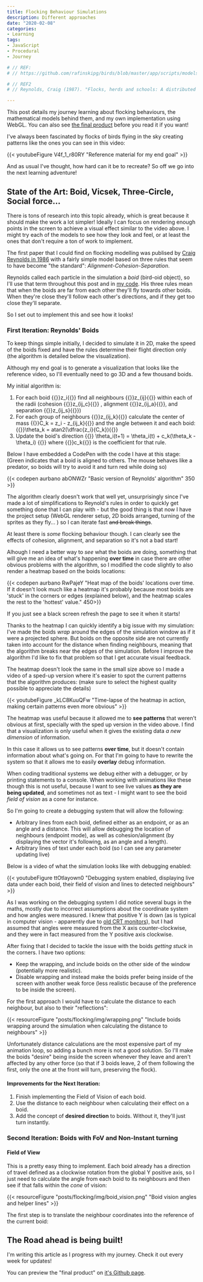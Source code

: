 ```yaml
---
title: Flocking Behaviour Simulations
description: Different approaches
date: "2020-02-08"
categories:
- Learning
tags:
- JavaScript
- Procedural
- Journey

# // REF:
# // https://github.com/rafinskipg/birds/blob/master/app/scripts/models/birdsGenerator.js

# // REF2
# // Reynolds, Craig (1987). "Flocks, herds and schools: A distributed behavioral model.". SIGGRAPH '87: Proceedings of the 14th annual conference on Computer graphics and interactive techniques. Association for Computing Machinery

---
```


This post details my journey learning about flocking behaviours, the mathematical models behind them, and my own implementation using WebGL. You can also see [the final product](https://aurbano.github.io/flocking-simulation/) before you read it if you want!

I've always been fascinated by flocks of birds flying in the sky creating patterns like the ones you can see in this video:

{{< youtubeFigure V4f_1_r80RY "Reference material for my end goal" >}}

And as usual I've thought, how hard can it be to recreate? So off we go into the next learning adventure!

## State of the Art: Boid, Vicsek, Three-Circle, Social force...

There is tons of research into this topic already, which is great because it should make the work a lot simpler! Ideally I can focus on rendering enough points in the screen to achieve a visual effect similar to the video above. I might try each of the models to see how they look and feel, or at least the ones that don't require a ton of work to implement.

The first paper that I could find on flocking modelling was publised by [Craig Reynolds in 1986](http://www.red3d.com/cwr/boids/) with a fairly simple model based on three rules that seem to have become "the standard": *Alignment-Cohesion-Separation*.

Reynolds called each particle in the simulation a *boid* (bird-oid object), so I'll use that term throughout this post and in [my code](https://github.com/aurbano/flock-webgl). His three rules mean that when the boids are far from each other they'll fly towards other boids. When they're close they'll follow each other's directions, and if they get too close they'll separate.

So I set out to implement this and see how it looks!

### First Iteration: Reynolds' Boids

To keep things simple initially, I decided to simulate it in 2D, make the speed of the boids fixed and have the rules determine their flight direction only (the algorithm is detailed below the visualization). 

Although my end goal is to generate a visualization that looks like the reference video, so I'll eventually need to go 3D and a few thousand boids.

My initial algorithm is:

1. For each boid {{<math-inline>}}z_i{{</math-inline>}} find all neighbours {{<math-inline>}}z_{ij}{{</math-inline>}} within each of the radii (cohesion {{<math-inline>}}z_{ij_c}{{</math-inline>}} , alignment {{<math-inline>}}z_{ij_a}{{</math-inline>}}, and separation {{<math-inline>}}z_{ij_s}{{</math-inline>}})
1. For each group of neighbours {{<math-inline>}}z_{ij_k}{{</math-inline>}} calculate the center of mass {{<math-inline>}}C_k = z_i - z_{ij_k}{{</math-inline>}} and the angle between it and each boid: {{<math-inline>}}\theta_k = atan2(\dfrac{z_i}{C_k}){{</math-inline>}}
1. Update the boid's direction {{<math-inline>}} \theta_i(t+1) = \theta_i(t) + c_k(\theta_k - \theta_i) {{</math-inline>}} where {{<math-inline>}}c_k{{</math-inline>}} is the coefficient for that rule.

Below I have embedded a CodePen with the code I have at this stage: (Green indicates that a boid is aligned to others. The mouse behaves like a predator, so boids will try to avoid it and turn red while doing so)

{{< codepen aurbano abONWZr "Basic version of Reynolds' algorithm" 350 >}}

The algorithm clearly doesn't work that well yet, unsurprisingly since I've made a lot of simplifications to Reynold's rules in order to quickly get something done that I can play with - but the good thing is that now I have the project setup (WebGL renderer setup, 2D boids arranged, turning of the sprites as they fly... ) so I can iterate fast <del title="Wait, wrong context!">and break things</del>.

At least there is *some* flocking behaviour though. I can clearly see the effects of cohesion, alignment, and separation so it's not a bad start!

Alhough I need a better way to *see* what the boids are doing, something that will give me an idea of what's happening **over time** in case there are other obvious problems with the algorithm, so I modified the code slightly to also render a heatmap based on the boids locations: 

{{< codepen aurbano RwPajeY "Heat map of the boids' locations over time. If it doesn't look much like a heatmap it's probably because most boids are 'stuck' in the corners or edges (explained below), and the heatmap scales the rest to the 'hottest' value." 450>}}

If you just see a black screen refresh the page to see it when it starts!

Thanks to the heatmap I can quickly identify a big issue with my simulation: I've made the boids *wrap* around the edges of the simulation window as if it were a projected sphere. But boids on the opposite side are not currently taken into account for the distance when finding neighbours, meaning that the algorithm breaks near the edges of the simulation. Before I improve the algorithm I'd like to fix that problem so that I get accurate visual feedback.

The heatmap doesn't look the same in the small size above so I made a video of a sped-up version where it's easier to spot the current patterns that the algorithm produces: (make sure to select the highest quality possible to appreciate the details)

{{< youtubeFigure _kLC8KuuQFw "Time-lapse of the heatmap in action, making certain patterns even more obvious" >}}

The heatmap was useful because it allowed me to **see patterns** that weren't obvious at first, specially with the sped up version in the video above. I find that a visualization is only useful when it gives the existing data *a new dimension* of information.

In this case it allows us to see patterns **over time**, but it doesn't contain information about what's going on. For that I'm going to have to rewrite the system so that it allows me to easily **overlay** debug information.

When coding traditional systems we debug either with a debugger, or by printing statements to a console. When working with animations like these though this is not useful, because I want to see live values **as they are being updated**, and sometimes not as text - I might want to see the boid *field of vision* as a cone for instance.

So I'm going to create a debugging system that will allow the following:

* Arbitrary lines from each boid, defined either as an endpoint, or as an angle and a distance. This will allow debugging the location of neighbours (endpoint mode), as well as cohesion/alignment (by displaying the vector it's following, as an angle and a length).
* Arbitrary lines of text under each boid (so I can see any parameter updating live)

Below is a video of what the simulation looks like with debugging enabled:

{{< youtubeFigure ttOtlayown0 "Debugging system enabled, displaying live data under each boid, their field of vision and lines to detected neighbours" >}}

As I was working on the debugging system I did notice several bugs in the maths, mostly due to incorrect assumptions about the coordinate system and how angles were measured. I knew that positive Y is down (as is typical in computer vision - apparently due to [old CRT monitors](https://gamedev.stackexchange.com/questions/83570/why-is-the-origin-in-computer-graphics-coordinates-at-the-top-left)), but I had assumed that angles were measured from the X axis counter-clockwise, and they were in fact measured from the Y positive axis clockwise.

After fixing that I decided to tackle the issue with the boids *getting stuck* in the corners. I have two options:

* Keep the wrapping, and include boids on the other side of the window (potentially more realistic).
* Disable wrapping and instead make the boids prefer being inside of the screen with another weak force (less realistic because of the preference to be inside the screen).

For the first approach I would have to calculate the distance to each neighbour, but also to their "reflections":

{{< resourceFigure "posts/flocking/img/wrapping.png" "Include boids wrapping around the simulation when calculating the distance to neighbours" >}}

Unfortunately distance calculations are the most expensive part of my animation loop, so adding a bunch more is not a good solution. So I'll make the boids "desire" being inside the screen whenever they leave and aren't affected by any other force (so that if 3 boids leave, 2 of them following the first, only the one at the front will turn, preserving the flock).

#### Improvements for the Next Iteration:

1. Finish implementing the Field of Vision of each boid.
1. Use the distance to each neighbour when calculating their effect on a boid.
1. Add the concept of **desired direction** to boids. Without it, they'll just turn instantly.

### Second Iteration: Boids with FoV and Non-Instant turning

#### Field of View

This is a pretty easy thing to implement. Each boid already has a direction of travel defined as a clockwise rotation from the global Y positive axis, so I just need to calculate the angle from each boid to its neighbours and then see if that falls within the *cone* of vision:

{{< resourceFigure "posts/flocking/img/boid_vision.png" "Boid vision angles and helper lines" >}}

The first step is to translate the neighbour coordinates into the reference of the current boid:

## The Road ahead is being built!

I'm writing this article as I progress with my journey. Check it out every week for updates!

You can preview the "final product" on [it's Github page](https://aurbano.github.io/flocking-simulation/).

<!-- CodePen Embed Library -->
<script async src="https://assets.codepen.io/assets/embed/ei.js"></script>
